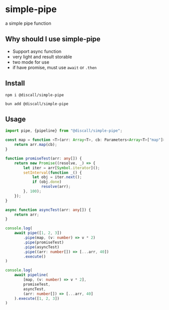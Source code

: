 # simple-pipe
a simple pipe function

## Why should I use simple-pipe
- Support async function
- very light and result storable
- two mode for use
- if have promise, must use `await` or `.then`

## Install
```
npm i @discall/simple-pipe
```
```
bun add @discall/simple-pipe
```

## Usage
```ts
import pipe, {pipeline} from "@discall/simple-pipe";

const map = function <T>(arr: Array<T>, cb: Parameters<Array<T>["map"]>[0]): ReturnType<typeof cb> {
    return arr.map(cb);
}

function promiseTest(arr: any[]) {
    return new Promise((resolve, _) => {
        let iter = arr[Symbol.iterator]();
        setInterval(function _() {
            let obj = iter.next();
            if (obj.done)
                resolve(arr);
        }, 100);
    });
}

async function asyncTest(arr: any[]) {
    return arr;
}

console.log(
    await pipe([1, 2, 3])
        .pipe(map, (v: number) => v * 2)
        .pipe(promiseTest)
        .pipe(asyncTest)
        .pipe((arr: number[]) => [...arr, 40])
        .execute()
)

console.log(
    await pipeline(
        [map, (v: number) => v * 2],
        promiseTest,
        asyncTest,
        (arr: number[]) => [...arr, 40]
    ).execute([1, 2, 3])
)
```